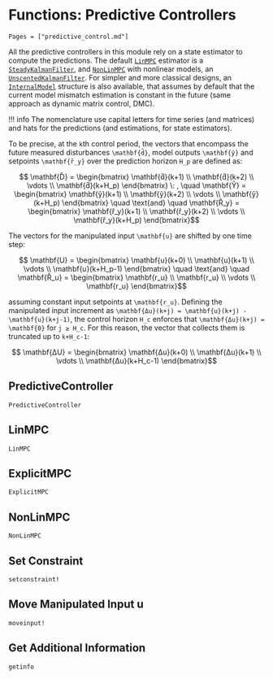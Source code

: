 # Functions: Predictive Controllers

```@contents
Pages = ["predictive_control.md"]
```

All the predictive controllers in this module rely on a state estimator to compute the
predictions. The default [`LinMPC`](@ref) estimator is a [`SteadyKalmanFilter`](@ref), and
[`NonLinMPC`](@ref) with nonlinear models, an [`UnscentedKalmanFilter`](@ref). For simpler
and more classical designs, an [`InternalModel`](@ref) structure is also available, that
assumes by default that the current model mismatch estimation is constant in the future
(same approach as dynamic matrix control, DMC).

!!! info
    The nomenclature use capital letters for time series (and matrices) and hats for the
    predictions (and estimations, for state estimators).

To be precise, at the ``k``th control period, the vectors that encompass the future measured
disturbances ``\mathbf{d̂}``, model outputs ``\mathbf{ŷ}`` and setpoints ``\mathbf{r̂_y}``
over the prediction horizon ``H_p`` are defined as:

```math
    \mathbf{D̂} = \begin{bmatrix}
        \mathbf{d̂}(k+1)   \\ \mathbf{d̂}(k+2)   \\ \vdots  \\ \mathbf{d̂}(k+H_p)
    \end{bmatrix} \: , \quad
    \mathbf{Ŷ} = \begin{bmatrix}
        \mathbf{ŷ}(k+1)   \\ \mathbf{ŷ}(k+2)   \\ \vdots  \\ \mathbf{ŷ}(k+H_p)
    \end{bmatrix} \quad \text{and} \quad
    \mathbf{R̂_y} = \begin{bmatrix}
        \mathbf{r̂_y}(k+1) \\ \mathbf{r̂_y}(k+2) \\ \vdots  \\ \mathbf{r̂_y}(k+H_p)
    \end{bmatrix}
```

The vectors for the manipulated input ``\mathbf{u}`` are shifted by one time step:

```math
    \mathbf{U} = \begin{bmatrix}
        \mathbf{u}(k+0) \\ \mathbf{u}(k+1) \\ \vdots  \\ \mathbf{u}(k+H_p-1)
    \end{bmatrix} \quad \text{and} \quad
    \mathbf{R̂_u} = \begin{bmatrix}
        \mathbf{r_u}    \\ \mathbf{r_u}    \\ \vdots  \\ \mathbf{r_u}
    \end{bmatrix}
```

assuming constant input setpoints at ``\mathbf{r_u}``. Defining the manipulated input
increment as ``\mathbf{Δu}(k+j) = \mathbf{u}(k+j) - \mathbf{u}(k+j-1)``, the control horizon
``H_c`` enforces that ``\mathbf{Δu}(k+j) = \mathbf{0}`` for ``j ≥ H_c``. For this reason,
the vector that collects them is truncated up to ``k+H_c-1``:

```math
    \mathbf{ΔU} =
    \begin{bmatrix}
        \mathbf{Δu}(k+0) \\ \mathbf{Δu}(k+1) \\ \vdots  \\ \mathbf{Δu}(k+H_c-1)
    \end{bmatrix}
```

## PredictiveController

```@docs
PredictiveController
```

## LinMPC

```@docs
LinMPC
```

## ExplicitMPC

```@docs
ExplicitMPC
```

## NonLinMPC

```@docs
NonLinMPC
```

## Set Constraint

```@docs
setconstraint!
```

## Move Manipulated Input u

```@docs
moveinput!
```

## Get Additional Information

```@docs
getinfo
```
